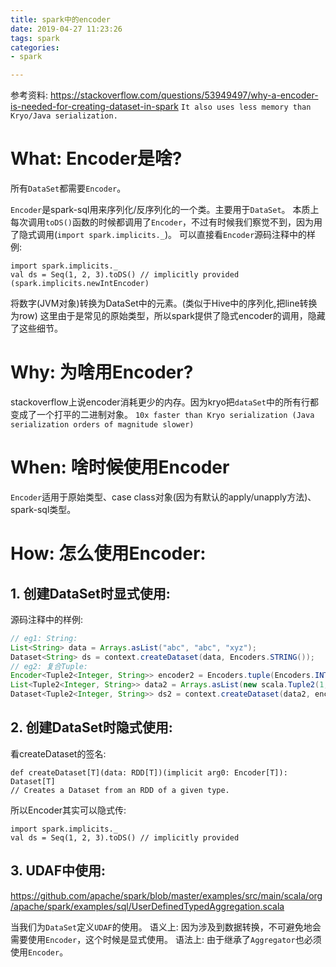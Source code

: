 ```yaml
---
title: spark中的encoder
date: 2019-04-27 11:23:26
tags: spark
categories:
- spark

---
```



参考资料:
https://stackoverflow.com/questions/53949497/why-a-encoder-is-needed-for-creating-dataset-in-spark
`It also uses less memory than Kryo/Java serialization.`


# What: Encoder是啥?
所有`DataSet`都需要`Encoder`。

`Encoder`是spark-sql用来序列化/反序列化的一个类。主要用于`DataSet`。
本质上每次调用`toDS()`函数的时候都调用了`Encoder`，不过有时候我们察觉不到，因为用了隐式调用(`import spark.implicits._`)。
可以直接看`Encoder`源码注释中的样例:
```
import spark.implicits._
val ds = Seq(1, 2, 3).toDS() // implicitly provided (spark.implicits.newIntEncoder)
```
将数字(JVM对象)转换为DataSet中的元素。(类似于Hive中的序列化,把line转换为row)
这里由于是常见的原始类型，所以spark提供了隐式encoder的调用，隐藏了这些细节。

# Why: 为啥用Encoder?
stackoverflow上说encoder消耗更少的内存。因为kryo把`dataSet`中的所有行都变成了一个打平的二进制对象。
`10x faster than Kryo serialization (Java serialization orders of magnitude slower)`

# When: 啥时候使用Encoder
`Encoder`适用于原始类型、case class对象(因为有默认的apply/unapply方法)、spark-sql类型。

# How: 怎么使用Encoder:
## 1. 创建DataSet时显式使用:
源码注释中的样例:
```java
// eg1: String:
List<String> data = Arrays.asList("abc", "abc", "xyz");
Dataset<String> ds = context.createDataset(data, Encoders.STRING());
// eg2: 复合Tuple:
Encoder<Tuple2<Integer, String>> encoder2 = Encoders.tuple(Encoders.INT(), Encoders.STRING());
List<Tuple2<Integer, String>> data2 = Arrays.asList(new scala.Tuple2(1, "a");
Dataset<Tuple2<Integer, String>> ds2 = context.createDataset(data2, encoder2);
```
## 2. 创建DataSet时隐式使用:
看createDataset的签名:
```
def createDataset[T](data: RDD[T])(implicit arg0: Encoder[T]): Dataset[T]
// Creates a Dataset from an RDD of a given type.
```
所以Encoder其实可以隐式传:
```
import spark.implicits._
val ds = Seq(1, 2, 3).toDS() // implicitly provided
```
## 3. UDAF中使用:
https://github.com/apache/spark/blob/master/examples/src/main/scala/org/apache/spark/examples/sql/UserDefinedTypedAggregation.scala

当我们为`DataSet`定义`UDAF`的使用。
语义上: 因为涉及到数据转换，不可避免地会需要使用`Encoder`，这个时候是显式使用。
语法上: 由于继承了`Aggregator`也必须使用`Encoder`。